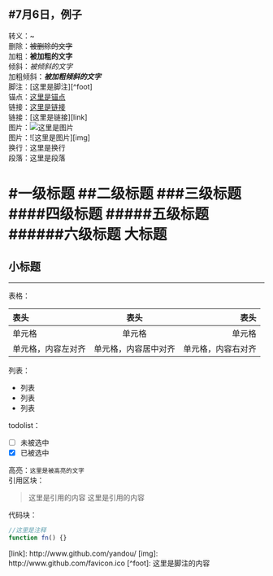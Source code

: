 #7月6日，例子
---

转义：\~  
删除：~~被删除的文字~~  
加粗：**被加粗的文字**  
倾斜：*被倾斜的文字*  
加粗倾斜：***被加粗倾斜的文字***  
脚注：[这里是脚注][^foot]  
锚点：[这里是锚点](#anchor)  
链接：[这里是链接](http://www.github.com/yandou/)  
链接：[这里是链接][link]  
图片：![这里是图片](http://www.github.com/favicon.ico)  
图片：![这里是图片][img]  
换行：这里是换行  
段落：这里是段落

#一级标题
##二级标题
###三级标题
####四级标题
#####五级标题
######六级标题
大标题
=
小标题
-

---

表格：

|表头|表头|表头|
|:---|:---:|---:|
|单元格|单元格|单元格|
|单元格，内容左对齐|单元格，内容居中对齐|单元格，内容右对齐|

列表：
+ 列表
+ 列表
+ 列表

todolist：  
- [ ] 未被选中
- [x] 已被选中

高亮：`这里是被高亮的文字`  
引用区块：
> 这里是引用的内容
> 这里是引用的内容

代码块：
```javascript
//这里是注释
function fn() {}
```

<div id="anchor"></div>
[link]: http://www.github.com/yandou/
[img]: http://www.github.com/favicon.ico
[^foot]: 这里是脚注的内容
